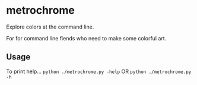 metrochrome
===========
Explore colors at the command line.

For for command line fiends who need to make some colorful art.

Usage
-----
To print help...
`python ./metrochrome.py -help`
OR
`python ./metrochrome.py -h`
